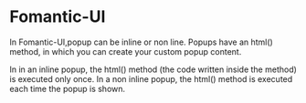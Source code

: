 # Fomantic-UI

In Fomantic-UI,popup can be inline or non line.
Popups have an html() method, in which you can create your custom popup content.

In in an inline popup, the html() method (the code written inside the method) is executed only once.
In a non inline popup, the html() method is executed each time the popup is shown.
